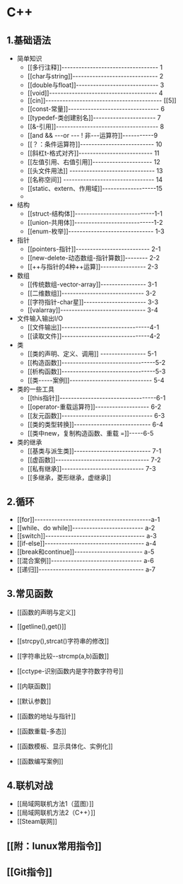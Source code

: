 
# C++

## 1.基础语法
- 简单知识
    - [[多行注释]]---------------------------------- 1
    - [[char与string]]------------------------------  2
    - [[double与float]]----------------------------- 3
    - [[void]]--------------------------------------   4
    - [[cin]]----------------------------------------- [[5]]
    - [[const-常量]]-------------------------------- 6
    - [[typedef-类创建别名]]---------------------- 7
    - [[&-引用]]------------------------------------ 8
    - [[and && ---or --- ! 非---运算符]]-----------9
    - [[？：条件运算符]]-------------------------- 10
    - [[斜杠t-格式对齐]]--------------------------  11
    - [[左值引用、右值引用]]--------------------- 12
    - [[头文件用法]] ------------------------------ 13
    - [[名称空间]]  -------------------------------- 14
    - [[static、extern、作用域]]-------------------15
    - 
- 结构
    - [[struct-结构体]]----------------------------1-1
    - [[union-共用体]]----------------------------1-2
    - [[enum-枚举]]------------------------------ 1-3
- 指针
    - [[pointers-指针]]--------------------------   2-1
    - [[new-delete-动态数组-指针算数]]-------- 2-2
    - [[++与指针的4种++运算]]----------------  2-3
- 数组
	- [[传统数组-vector-array]]---------------- 3-1
	- [[二维数组]]-----------------------------   3-2
	- [[字符指针-char星]]---------------------- 3-3
	- [[valarray]]------------------------------   3-4
- 文件输入输出I/O
	- [[文件输出]]-------------------------------4-1
	- [[读取文件]]-------------------------------4-2
- 类
    - [[类的声明、定义、调用]]  ---------------- 5-1
    - [[构造函数]]---------------------------------5-2
    - [[析构函数]]---------------------------------5-3
    - [[类-----案例]]-----------------------------  5-4
- 类的一些工具
    - [[this指针]]----------------------------------6-1
    - [[operator-重载运算符]]------------------- 6-2
    - [[友元函数]]-------------------------------- 6-3
    - [[类的类型转换]]--------------------------- 6-4
    - [[类中new，复制构造函数、重载  =]]-----6-5
- 类的继承
    - [[基类与派生类]]--------------------------- 7-1
    - [[虚函数]]---------------------------------   7-2
    - [[私有继承]]-----------------------------     7-3
    - [[多继承，菱形继承，虚继承]]

## 2.循环
- [[for]]-----------------------------------------a-1
- [[while、do while]]-------------------------  a-2
- [[switch]]-----------------------------------   a-3
- [[if-else]]-----------------------------------   a-4
- [[break和continue]]------------------------  a-5
- [[混合案例]]--------------------------------  a-6
- [[递归]]-------------------------------------  a-7

## 3.常见函数

- [[函数的声明与定义]]
- [[getline(),get()]]
- [[strcpy(),strcat()字符串的修改]]
- [[字符串比较--strcmp(a,b)函数]]
- [[cctype-识别函数内是字符数字符号]]

- [[内联函数]]
- [[默认参数]]
- [[函数的地址与指针]]
- [[函数重载-多态]]
- [[函数模板、显示具体化、实例化]]

- [[函数编写案例]]

## 4.联机对战
- [[局域网联机方法1（蓝图）]]
- [[局域网联机方法2（C++）]]
- [[Steam联网]]

## [[附：lunux常用指令]]
## [[Git指令]]

